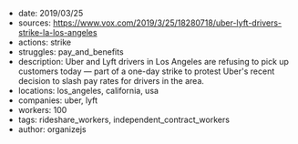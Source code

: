 - date: 2019/03/25
- sources: https://www.vox.com/2019/3/25/18280718/uber-lyft-drivers-strike-la-los-angeles
- actions: strike
- struggles: pay_and_benefits
- description: Uber and Lyft drivers in Los Angeles are refusing to pick up customers today — part of a one-day strike to protest Uber's recent decision to slash pay rates for drivers in the area.
- locations: los_angeles, california, usa
- companies: uber, lyft
- workers: 100
- tags: rideshare_workers, independent_contract_workers
- author: organizejs
